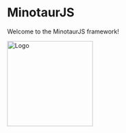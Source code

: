 # MinotaurJS

Welcome to the MinotaurJS framework!

<img src="./src/assets/logo.png" alt="Logo" width="200" >

